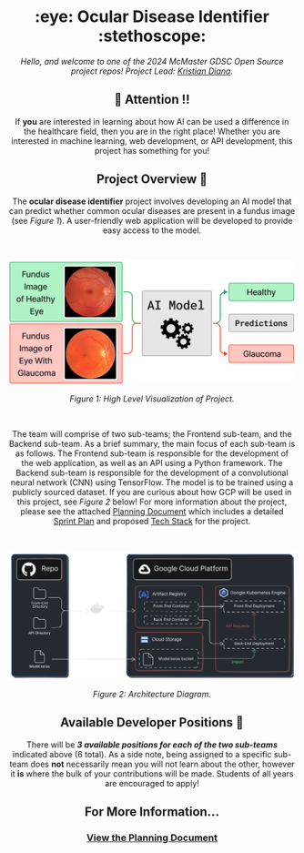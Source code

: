 <h1 align="center"> :eye: Ocular Disease Identifier :stethoscope:</h1>

<div align="center">


*Hello, and welcome to one of the 2024 McMaster GDSC Open Source project repos! Project Lead: [Kristian Diana](https://github.com/kristiandiana).*



## :loudspeaker: Attention :bangbang:

If **you** are interested in learning about how AI can be used a difference in the healthcare field, then you are in the right place! Whether you are interested in machine learning, web development, or API development, this project has something for you! 

## Project Overview :page_with_curl: 

The **ocular disease identifier** project involves developing an AI model that can predict whether common ocular diseases are present in a fundus image (see *Figure 1*). A user-friendly web application will be developed to provide easy access to the model.

<br/>

![Figure 1](./Documentation/images/Figure1.png)
<p align="center"><em>Figure 1: High Level Visualization of Project.</em></p>


<br/>

The team will comprise of two sub-teams; the Frontend sub-team, and the Backend sub-team. As a brief summary, the main focus of each sub-team is as follows. The Frontend sub-team is responsible for the development of the web application, as well as an API using a Python framework. The Backend sub-team is responsible for the development of a convolutional neural network (CNN) using TensorFlow. The model is to be trained using a publicly sourced dataset. If you are curious about how GCP will be used in this project, see *Figure 2* below! For more information about the project, please see the attached [Planning Document](./PLAN.md) which includes a detailed [Sprint Plan](./PLAN.md#sprint-planning) and proposed [Tech Stack](./PLAN.md#tech-stack) for the project.

<br/>

![Figure 2](./Documentation/images/Architecture.png)
<p align="center"><em>Figure 2: Architecture Diagram.</em></p>

## Available Developer Positions :busts_in_silhouette:

There will be ***3 available positions for each of the two sub-teams*** indicated above (6 total). As a side note, being assigned to a specific sub-team does **not** necessarily mean you will not learn about the other, however it **is** where the bulk of your contributions will be made. Students of all years are encouraged to apply!

## For More Information...
### [View the Planning Document](./PLAN.md)


</div>
